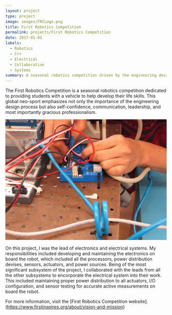 ```yaml
---
layout: project
type: project
image: images/FRCLogo.png
title: First Robotics Competition
permalink: projects/First Robotics Competition
date: 2017-01-01
labels:
  - Robotics
  - C++
  - Electrical
  - Collaboration
  - Systems
summary: A seasonal robotics competition driven by the engineering design process.
---
```

The First Robotics Competition is a seasonal robotics competition dedicated to providing students with a vehicle to help develop their life skills. This global neo-sport emphasizes not only the importance of the engineering design process but also self-confidence, communication, leadership, and most importantly gracious professionalism.

<div class="ui rounded images">
  <img class="ui image" src="../images/FRCImage1.jpg">
</div>

On this project, I was the lead of electronics and electrical systems. My responsibilities included developing and maintaining the electronics on board the robot, which included all the processors, power distribution devises, sensors, actuators, and power sources. Being of the most significant subsystem of the project, I collaborated with the leads from all the other subsystems to encorporate the electrical system into their work. This included maintaining proper power distribution to all actuators, I/O configuration, and sensor testing for accurate active measurements on board the robot.

For more information, visit the [First Robotics Competition website]. (https://www.firstinspires.org/about/vision-and-mission)
